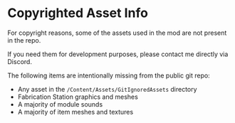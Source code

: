 # Copyrighted Asset Info

For copyright reasons, some of the assets used in the mod are not present in the repo.

If you need them for development purposes, please contact me directly via Discord.

The following items are intentionally missing from the public git repo:

- Any asset in the `/Content/Assets/GitIgnoredAssets` directory
- Fabrication Station graphics and meshes
- A majority of module sounds
- A majority of item meshes and textures
